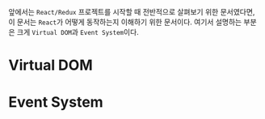 앞에서는 `React/Redux` 프로젝트를 시작할 때 전반적으로 살펴보기 위한 문서였다면, 이 문서는 `React`가 어떻게 동작하는지 이해하기 위한 문서이다. 여기서 설명하는 부분은 크게 `Virtual DOM`과 `Event System`이다. 

# Virtual DOM

# Event System
